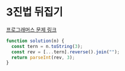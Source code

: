 # 3진법 뒤집기

[프로그래머스 문제 링크](https://programmers.co.kr/learn/courses/30/lessons/68935)

```javascript
function solution(n) {
  const tern = n.toString(3);
  const rev = [...tern].reverse().join("");
  return parseInt(rev, 3);
}
```
